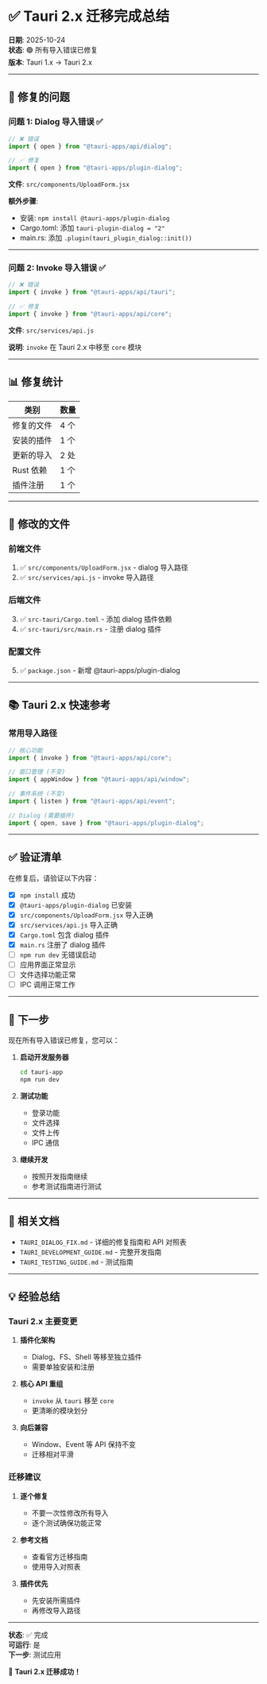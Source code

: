 # ✅ Tauri 2.x 迁移完成总结

**日期**: 2025-10-24  
**状态**: 🟢 所有导入错误已修复  
**版本**: Tauri 1.x → Tauri 2.x

---

## 🎯 修复的问题

### 问题 1: Dialog 导入错误 ✅
```javascript
// ❌ 错误
import { open } from "@tauri-apps/api/dialog";

// ✅ 修复
import { open } from "@tauri-apps/plugin-dialog";
```

**文件**: `src/components/UploadForm.jsx`

**额外步骤**:
- 安装: `npm install @tauri-apps/plugin-dialog`
- Cargo.toml: 添加 `tauri-plugin-dialog = "2"`
- main.rs: 添加 `.plugin(tauri_plugin_dialog::init())`

---

### 问题 2: Invoke 导入错误 ✅
```javascript
// ❌ 错误
import { invoke } from "@tauri-apps/api/tauri";

// ✅ 修复
import { invoke } from "@tauri-apps/api/core";
```

**文件**: `src/services/api.js`

**说明**: `invoke` 在 Tauri 2.x 中移至 `core` 模块

---

## 📊 修复统计

| 类别 | 数量 |
|------|------|
| 修复的文件 | 4 个 |
| 安装的插件 | 1 个 |
| 更新的导入 | 2 处 |
| Rust 依赖 | 1 个 |
| 插件注册 | 1 个 |

---

## 🔧 修改的文件

### 前端文件
1. ✅ `src/components/UploadForm.jsx` - dialog 导入路径
2. ✅ `src/services/api.js` - invoke 导入路径

### 后端文件
3. ✅ `src-tauri/Cargo.toml` - 添加 dialog 插件依赖
4. ✅ `src-tauri/src/main.rs` - 注册 dialog 插件

### 配置文件
5. ✅ `package.json` - 新增 @tauri-apps/plugin-dialog

---

## 📚 Tauri 2.x 快速参考

### 常用导入路径

```javascript
// 核心功能
import { invoke } from "@tauri-apps/api/core";

// 窗口管理 (不变)
import { appWindow } from "@tauri-apps/api/window";

// 事件系统 (不变)
import { listen } from "@tauri-apps/api/event";

// Dialog (需要插件)
import { open, save } from "@tauri-apps/plugin-dialog";
```

---

## ✅ 验证清单

在修复后，请验证以下内容：

- [x] `npm install` 成功
- [x] `@tauri-apps/plugin-dialog` 已安装
- [x] `src/components/UploadForm.jsx` 导入正确
- [x] `src/services/api.js` 导入正确
- [x] `Cargo.toml` 包含 dialog 插件
- [x] `main.rs` 注册了 dialog 插件
- [ ] `npm run dev` 无错误启动
- [ ] 应用界面正常显示
- [ ] 文件选择功能正常
- [ ] IPC 调用正常工作

---

## 🚀 下一步

现在所有导入错误已修复，您可以：

1. **启动开发服务器**
   ```bash
   cd tauri-app
   npm run dev
   ```

2. **测试功能**
   - 登录功能
   - 文件选择
   - 文件上传
   - IPC 通信

3. **继续开发**
   - 按照开发指南继续
   - 参考测试指南进行测试

---

## 📖 相关文档

- `TAURI_DIALOG_FIX.md` - 详细的修复指南和 API 对照表
- `TAURI_DEVELOPMENT_GUIDE.md` - 完整开发指南
- `TAURI_TESTING_GUIDE.md` - 测试指南

---

## 💡 经验总结

### Tauri 2.x 主要变更

1. **插件化架构**
   - Dialog、FS、Shell 等移至独立插件
   - 需要单独安装和注册

2. **核心 API 重组**
   - `invoke` 从 `tauri` 移至 `core`
   - 更清晰的模块划分

3. **向后兼容**
   - Window、Event 等 API 保持不变
   - 迁移相对平滑

### 迁移建议

1. **逐个修复**
   - 不要一次性修改所有导入
   - 逐个测试确保功能正常

2. **参考文档**
   - 查看官方迁移指南
   - 使用导入对照表

3. **插件优先**
   - 先安装所需插件
   - 再修改导入路径

---

**状态**: ✅ 完成  
**可运行**: 是  
**下一步**: 测试应用

🎉 **Tauri 2.x 迁移成功！**
